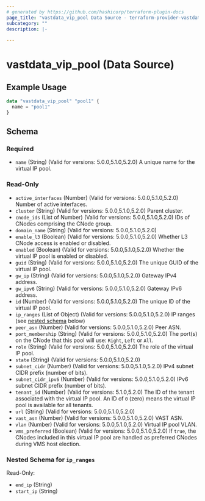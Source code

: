 ```yaml
---
# generated by https://github.com/hashicorp/terraform-plugin-docs
page_title: "vastdata_vip_pool Data Source - terraform-provider-vastdata"
subcategory: ""
description: |-
  
---
```


# vastdata_vip_pool (Data Source)



## Example Usage

```terraform
data "vastdata_vip_pool" "pool1" {
  name = "pool1"
}
```

<!-- schema generated by tfplugindocs -->
## Schema

### Required

- `name` (String) (Valid for versions: 5.0.0,5.1.0,5.2.0) A unique name for the virtual IP pool.

### Read-Only

- `active_interfaces` (Number) (Valid for versions: 5.0.0,5.1.0,5.2.0) Number of active interfaces.
- `cluster` (String) (Valid for versions: 5.0.0,5.1.0,5.2.0) Parent cluster.
- `cnode_ids` (List of Number) (Valid for versions: 5.0.0,5.1.0,5.2.0) IDs of CNodes comprising the CNode group.
- `domain_name` (String) (Valid for versions: 5.0.0,5.1.0,5.2.0)
- `enable_l3` (Boolean) (Valid for versions: 5.0.0,5.1.0,5.2.0) Whether L3 CNode access is enabled or disabled.
- `enabled` (Boolean) (Valid for versions: 5.0.0,5.1.0,5.2.0) Whether the virtual IP pool is enabled or disabled.
- `guid` (String) (Valid for versions: 5.0.0,5.1.0,5.2.0) The unique GUID of the virtual IP pool.
- `gw_ip` (String) (Valid for versions: 5.0.0,5.1.0,5.2.0) Gateway IPv4 address.
- `gw_ipv6` (String) (Valid for versions: 5.0.0,5.1.0,5.2.0) Gateway IPv6 address.
- `id` (Number) (Valid for versions: 5.0.0,5.1.0,5.2.0) The unique ID of the virtual IP pool.
- `ip_ranges` (List of Object) (Valid for versions: 5.0.0,5.1.0,5.2.0) IP ranges (see [nested schema](#nestedatt--ip_ranges) below)
- `peer_asn` (Number) (Valid for versions: 5.0.0,5.1.0,5.2.0) Peer ASN.
- `port_membership` (String) (Valid for versions: 5.0.0,5.1.0,5.2.0) The port(s) on the CNode that this pool will use: `Right`, `Left` or `All`.
- `role` (String) (Valid for versions: 5.0.0,5.1.0,5.2.0) The role of the virtual IP pool.
- `state` (String) (Valid for versions: 5.0.0,5.1.0,5.2.0)
- `subnet_cidr` (Number) (Valid for versions: 5.0.0,5.1.0,5.2.0) IPv4 subnet CIDR prefix (number of bits).
- `subnet_cidr_ipv6` (Number) (Valid for versions: 5.0.0,5.1.0,5.2.0) IPv6 subnet CIDR prefix (number of bits).
- `tenant_id` (Number) (Valid for versions: 5.1.0,5.2.0) The ID of the tenant associated with the virtual IP pool. An ID of `0` (zero) means the virtual IP pool is available for all tenants.
- `url` (String) (Valid for versions: 5.0.0,5.1.0,5.2.0)
- `vast_asn` (Number) (Valid for versions: 5.0.0,5.1.0,5.2.0) VAST ASN.
- `vlan` (Number) (Valid for versions: 5.0.0,5.1.0,5.2.0) Virtual IP pool VLAN.
- `vms_preferred` (Boolean) (Valid for versions: 5.0.0,5.1.0,5.2.0) If `true`, the CNodes included in this virtual IP pool are handled as preferred CNodes during VMS host election.

<a id="nestedatt--ip_ranges"></a>
### Nested Schema for `ip_ranges`

Read-Only:

- `end_ip` (String)
- `start_ip` (String)
